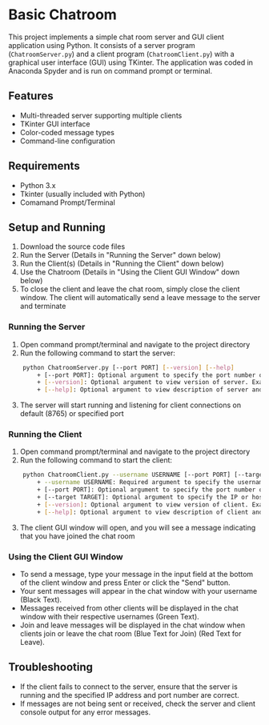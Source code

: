 # Basic Chatroom

This project implements a simple chat room server and GUI client application using Python. It consists of a server program (`ChatroomServer.py`) and a client program (`ChatroomClient.py`) with a graphical user interface (GUI) using TKinter. The application was coded in Anaconda Spyder and is run on command prompt or terminal.

## Features
- Multi-threaded server supporting multiple clients
- TKinter GUI interface
- Color-coded message types
- Command-line configuration

## Requirements
- Python 3.x
- Tkinter (usually included with Python)
- Comamand Prompt/Terminal

## Setup and Running
1. Download the source code files
2. Run the Server (Details in "Running the Server" down below)
3. Run the Client(s) (Details in "Running the Client" down below)
4. Use the Chatroom (Details in "Using the Client GUI Window" down below)
5. To close the client and leave the chat room, simply close the client window. The client will automatically send a leave message to the server and terminate

### Running the Server
1. Open command prompt/terminal and navigate to the project directory
2. Run the following command to start the server: 
```bash
    python ChatroomServer.py [--port PORT] [--version] [--help]
	    + [--port PORT]: Optional argument to specify the port number on which the server should listen. Default is 8765. Example: 'python ChatroomServer.py --port 8500'
	    + [--version]: Optional argument to view version of server. Example: 'python ChatroomServer.py --version'
	    + [--help]: Optional argument to view description of server and optional arguments. Example: 'python ChatroomServer.py --help'
```
3. The server will start running and listening for client connections on default (8765) or specified port


### Running the Client
1. Open command prompt/terminal and navigate to the project directory
2. Run the following command to start the client: 
```bash
    python ChatroomClient.py --username USERNAME [--port PORT] [--target TARGET] [--version] [--help]
		+ --username USERNAME: Required argument to specify the username for the client. Example: 'python ChatroomClient.py --username Ben'
		+ [--port PORT]: Optional argument to specify the port number of the server. Default is 8765. Example: 'python ChatroomClient.py --username Ben --port 8500'
		+ [--target TARGET]: Optional argument to specify the IP or hostname of the server. Default is 'localhost'. Example: 'python ChatroomClient.py --username Ben --target 127.0.0.1'
		+ [--version]: Optional argument to view version of client. Example: 'python ChatroomClient.py --version]'
		+ [--help]: Optional argument to view description of client and optional arguments. Example: 'python ChatroomClient.py [--help]'
```
3. The client GUI window will open, and you will see a message indicating that you have joined the chat room

### Using the Client GUI Window
+ To send a message, type your message in the input field at the bottom of the client window and press Enter or click the "Send" button.
+ Your sent messages will appear in the chat window with your username (Black Text).
+ Messages received from other clients will be displayed in the chat window with their respective usernames (Green Text).
+ Join and leave messages will be displayed in the chat window when clients join or leave the chat room (Blue Text for Join) (Red Text for Leave).

## Troubleshooting
+ If the client fails to connect to the server, ensure that the server is running and the specified IP address and port number are correct.
+ If messages are not being sent or received, check the server and client console output for any error messages.